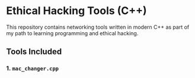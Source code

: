 # Ethical Hacking Tools (C++)

This repository contains networking tools written in modern C++ as part of my path to learning programming and ethical hacking.

## Tools Included
### 1. `mac_changer.cpp` 
